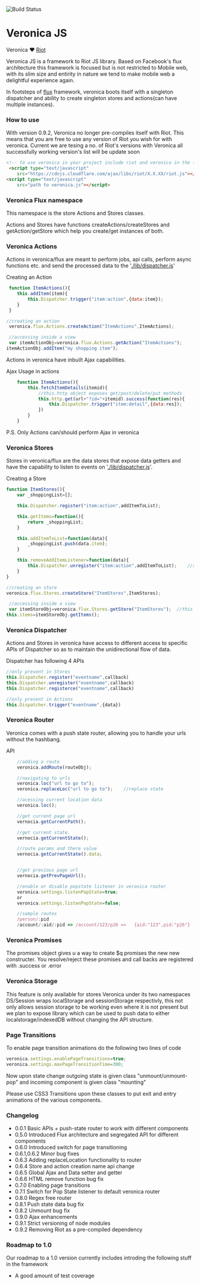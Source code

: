 
![Build Status](https://api.travis-ci.org/prateekbh/veronica.svg?branch=master&style=flat-square)

# Veronica JS
Veronica ❤ [Riot](http://riotjs.com/)

Veronica JS is a framework to Riot JS library.
Based on Facebook's flux architecture this framework is focused but is not restricted to Mobile web, with its slim size and entirity in nature we tend to make mobile web a delightful experience again.

In footsteps of [flux](https://facebook.github.io/flux/docs/overview.html) framework, veronica boots itself with a singleton dispatcher and ability to create singleton stores and actions(can have multiple instances).

### How to use
With version 0.9.2, Veronica no longer pre-compiles itself with Riot. This means that you are free to use any version of Riot you wish for with veronica.
Current we are tesing a no. of Riot's versions with Veronica all successfully working version's list will be update soon

```html
<!-- to use veronica in your project include riot and veronica in the following order -->
 <script type="text/javascript" 
    src="https://cdnjs.cloudflare.com/ajax/libs/riot/X.X.XX/riot.js"></script>
<script type="text/javascript" 
    src="path to veronica.js"></script>

```

### Veronica Flux namespace
This namespace is the store Actions and Stores classes.

Actions and Stores have functions createActions/createStores and getAction/getStore which help you create/get instances of both.

### Veronica Actions
Actions in veronica/flux are meant to perform jobs, api calls, perform async functions etc. and send the processed data to the '[./lib/dispatcher.js](Dispatcher)'

Creating an Action
```js
 function ItemActions(){
    this.addItem(item){
        this.Dispatcher.trigger("item:action",{data:item});
    }
 }

//creating an action
 veronica.flux.Actions.createAction("ItemActions",ItemActions); 

 //accessing inside a view
 var itemActionObj=veronica.flux.Actions.getAction("ItemActions");
itemActionObj.addItem("my shopping item");

```

Actions in veronica have inbuilt Ajax capabilities.

Ajax Usage in actions
```js
    function ItemActions(){
        this.fetchItemDetails(itemid){
            //this.http object exposes get/post/delete/put methods
            this.http.get(url+"?id="+itemid).success(function(res){
                this.Dispatcher.trigger("item:detail",{data:res});
            })
        }
    }
```

P.S. Only Actions can/should perform Ajax in veronica

### Veronica Stores
Stores in veronica/flux are the data stores that expose data getters and have the capability to listen to events on '[./lib/dispatcher.js](Dispatcher)'.

Creating a Store
```js
function ItemStores(){
    var _shoppingList=[];

    this.Dispatcher.register("item:action",addItemToList);

    this.getItems=function(){
        return _shoppingList;
    }

    this.addItemToList=function(data){
        _shoppingList.push(data.item);
    }

    this.removeAddItemListener=function(data){
        this.Dispatcher.unregister("item:action",addItemToList);    //removing a listener
    }
}

//creating an store
veronica.flux.Stores.createStore("ItemStores",ItemStores);  

 //accessing inside a view
 var itemStoreObj=veronica.flux.Stores.getStore("ItemStores");  //this will be a sigle
this.items=itemStoreObj.getItems();
```

### Veronica Dispatcher
Actions and Stores in veronica have access to different access to specific APIs of Dispatcher so as to maintain the unidirectional flow of data.

Dispatcher has following 4 APIs
```js
//only present in Stores
this.Dispatcher.register("eventname",callback)
this.Dispatcher.unregister("eventname",callback)
this.Dispatcher.registerce("eventname",callback)

//only present in Actions
this.Dispatcher.trigger("eventname",{data})
```

### Veronica Router
Veronica comes with a push state router, allowing you to handle your urls without the hashbang.

API

```js
    //adding a route
    veronica.addRoute(routeObj);

    //navigating to urls
    veronica.loc("url to go to");
    veronica.replaceLoc("url to go to");    //replace state

    //acessing current location data
    veronica.loc();

    //get current page url
    vernocia.getCurrentPath();

    //get current state.
    vernocia.getCurrentState();

    //route params and there value
    vernocia.getCurrentState().data;


    //get previous page url
    vernocia.getPrevPageUrl();

    //enable or disable popstate listener in veronica router
    veronica.settings.listenPopState=true;
    or
    veronica.settings.listenPopState=false;

    //sample routes
    /person/:pid
    /account/:aid/:pid => /account/123/p26 =>   {aid:"123",pid:"p26"}

```
### Veronica Promises
The promises object gives u a way to create $q promises the new new constructer.
You resolve/reject these promises and call backs  are registered with .success or .error

### Veronica Storage
This feature is only available for stores
Veronica under its two namespaces DS/Session wraps localStorage and sessionStorage respectivly, this not only allows session storage to be working even where it is not present but we plan to expose library which can be used to push data to either localstorage/indexedDB without changing the API structure.

### Page Transitions
To enable page transition animations do the following two lines of code
```js
veronica.settings.enablePageTransitions=true;
veronica.settings.maxPageTransitionTime=300;
```

Now upon state change outgoing state is given class "unmount/unmount-pop" and incoming component is given class "mounting"

Please use CSS3 Transitions upon these classes to put exit and entry animations of the various components.

### Changelog
- 0.0.1     Basic APIs + push-state router to work with different components
- 0.5.0     Introduced Flux architecture and segregated API for different components
- 0.6.0     Introduced switch for page transitioning 
- 0.6.1,0.6.2   Minor bug fixes
- 0.6.3     Adding replaceLocation functionality to router
- 0.6.4     Store and action creation name api change
- 0.6.5     Global Ajax and Data setter and getter
- 0.6.6     HTML remove function bug fix
- 0.7.0     Enabling page transitions
- 0.7.1     Switch for Pop State listener to default veronica router
- 0.8.0     Regex free router
- 0.8.1     Push state data bug fix
- 0.8.2     Unmount bug fix
- 0.9.0     Ajax enhancements
- 0.9.1     Strict versioning of node modules
- 0.9.2     Removing Riot as a pre-compiled dependency



### Roadmap to 1.0
Our roadmap to a 1.0 version currently includes introding the following stuff in the framework
- A good amount of test coverage
